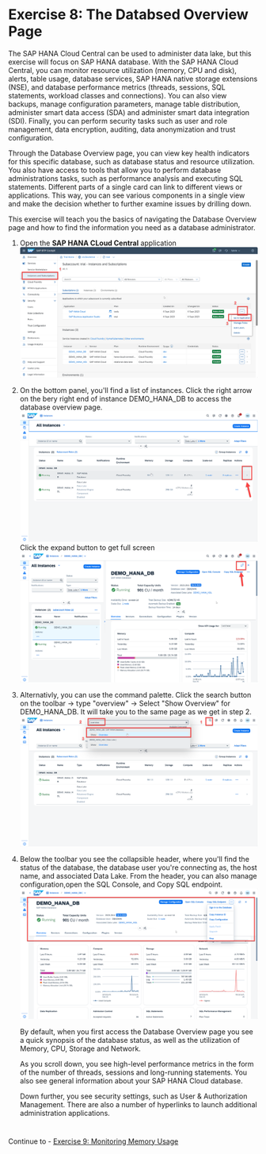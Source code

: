 # Exercise 8: The Databsed Overview Page

The SAP HANA Cloud Central can be used to administer data lake, but this exercise will focus on SAP HANA database. With the SAP HANA Cloud Central, you can monitor resource utilization (memory, CPU and disk), alerts, table usage, database services, SAP HANA native storage extensions (NSE), and database performance metrics (threads, sessions, SQL statements, workload classes and connections). You can also view backups, manage configuration parameters, manage table distribution, administer smart data access (SDA) and administer smart data integration (SDI). Finally, you can perform security tasks such as user and role management, data encryption, auditing, data anonymization and trust configuration.

Through the Database Overview page, you can view key health indicators for this specific database, such as database status and resource utilization. You also have access to tools that allow you to perform database administrations tasks, such as performance analysis and executing SQL statements. Different parts of a single card can link to different views or applications. This way, you can see various components in a single view and make the decision whether to further examine issues by drilling down.

This exercise will teach you the basics of navigating the Database Overview page and how to find the information you need as a database administrator.

1. Open the **SAP HANA CLoud Central** application
    <kbd>
    ![](./images/1.png)
    </kbd>
2. On the bottom panel, you'll find a list of instances. Click the right arrow on the bery right end of instance DEMO_HANA_DB to access the database overview page.
    <kbd>
    ![](./images/2.png)
    </kbd>
    Click the expand button to get full screen
    <kbd>
    ![](./images/3.png)
    </kbd>

3. Alternativly, you can use the command palette. Click the search button on the toolbar -> type "overview" -> Select "Show Overview" for DEMO_HANA_DB. It will take you to the same page as we get in step 2.
   <kbd>
    ![](./images/5.png)
    </kbd>
4. Below the toolbar you see the collapsible header, where you'll find the status of the database, the database user you're connecting as, the host name, and associated Data Lake. From the header, you can also manage configuration,open the SQL Console, and Copy SQL endpoint. 
    <kbd>
    ![](./images/4.png)
    </kbd>

    By default, when you first access the Database Overview page you see a quick synopsis of the database status, as well as the utilization of Memory, CPU, Storage and Network.
    
    As you scroll down, you see high-level performance metrics in the form of the number of threads, sessions and long-running statements. You also see general information about your SAP HANA Cloud database.
    
    Down further, you see security settings, such as User & Authorization Management. There are also a number of hyperlinks to launch additional administration applications.

#
Continue to - [Exercise 9: Monitoring Memory Usage](../ex9-Memory/README.md)

